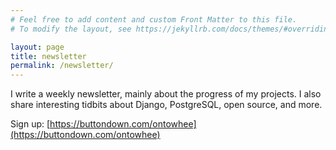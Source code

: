 ```yaml
---
# Feel free to add content and custom Front Matter to this file.
# To modify the layout, see https://jekyllrb.com/docs/themes/#overriding-theme-defaults

layout: page
title: newsletter
permalink: /newsletter/
---
```


I write a weekly newsletter, mainly about the progress of my projects. I also share interesting tidbits about Django, PostgreSQL, open source, and more.

Sign up: [https://buttondown.com/ontowhee](https://buttondown.com/ontowhee)
